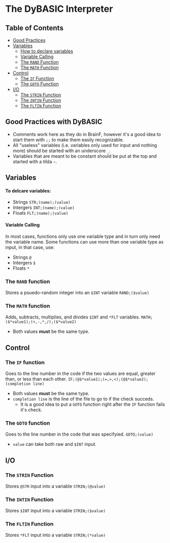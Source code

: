 # The DyBASIC Interpreter

## Table of Contents
* [Good Practices](#good-practices-with-dybasic)
* [Variables](#variables)
    * [How to declare variables](#to-delcare-variables)
    * [Variable Calling](#variable-calling)
    * [The `RAND` Function](#the-rand-function)
    * [The `MATH` Function](#the-math-function)
* [Control](#control)
    * [The `IF` Function](#the-if-function)
    * [The `GOTO` Function](#the-goto-function)
* [I/O](#io)
    * [The `STRIN` Function](#the-strin-function)
    * [The `INTIN` Function](#the-intin-function)
    * [The `FLTIN` Function](#the-fltin-function)

## Good Practices with DyBASIC
* Comments work here as they do in BrainF, however it's a good idea to start them with `;;` to make them easily recognizable.
* All "useless" variables (i.e. variables only used for input and nothing more) should be started with an underscore `_`.
* Variables that are meant to be constant should be put at the top and started with a tilda `~`.

## Variables

#### To delcare variables:
* Strings `STR;(name);(value)`
* Intergers `INT;(name);(value)`
* Floats `FLT;(name);(value)`
#### Variable Calling
In most cases, functions only use one variable type and in turn only need the variable name. Some functions can use more than one variable type as input, in that case, use:
* Strings `@`
* Intergers `$`
* Floats `*`
### The `RAND` function
Stores a psuedo-random integer into an `$INT` variable
`RAND;($value)`
### The `MATH` function
Adds, subtracts, multiplies, and divides `$INT` and `*FLT` variables.
`MATH;($*value1);(+,-,*,/);($*value2)`
* Both values **must** be the same type.

## Control
### The `IF` function
Goes to the line number in the code if the two values are equal, greater than, or less than each other.
`IF;(@$*value1);(=,>,<);(@$*value2);(completion line)`
* Both values **must** be the same type.
* `completion line` is the line of the file to go to if the check succeds.
  * It is a good idea to put a `GOTO` function right after the `IF` function fails it's check.
### The `GOTO` function
Goes to the line number in the code that was specifyied.
`GOTO;(value)`
* `value` can take both raw and `$INT` input.

## I/O
### The `STRIN` Function
Stores `@STR` input into a variable
`STRIN;(@value)`
### The `INTIN` Function
Stores `$INT` input into a variable
`STRIN;($value)`
### The `FLTIN` Function
Stores `*FLT` input into a variable
`STRIN;(*value)`
